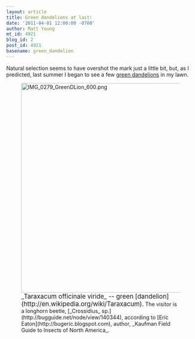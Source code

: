 ```yaml
---
layout: article
title: Green dandelions at last!
date: '2011-04-01 12:00:00 -0700'
author: Matt Young
mt_id: 4921
blog_id: 2
post_id: 4921
basename: green_dandelion
---
```

Natural selection seems to have overshot the mark just a little bit, but, as I predicted, last summer I began to see a few [green dandelions](http://pandasthumb.org/archives/2007/04/dandelions-acqu.html) in my lawn.

<figure>
<img src="/PT/uploads/2011/IMG_0279_GreenDLion_600.png" alt="IMG_0279_GreenDLion_600.png" width="600" height="557" />
<figcaption markdown="span">
<big>_Taraxacum officinale viride_ -- green [dandelion](http://en.wikipedia.org/wiki/Taraxacum).</big> The visitor is a longhorn beetle, [_Crossidius_ sp.](http://bugguide.net/node/view/140344), according to [Eric Eaton](http://bugeric.blogspot.com), author, _Kaufman Field Guide to Insects of North America_.

</figcaption>
</figure>
